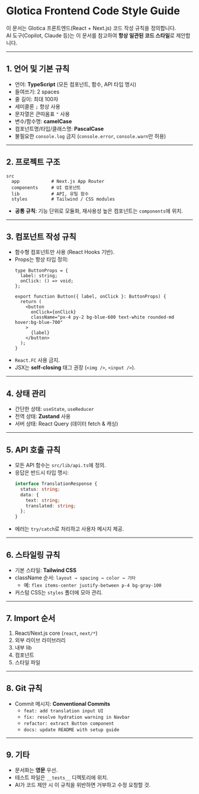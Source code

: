 # Glotica Frontend Code Style Guide

이 문서는 Glotica 프론트엔드(React + Next.js) 코드 작성 규칙을 정의합니다.  
AI 도구(Copilot, Claude 등)는 이 문서를 참고하여 **항상 일관된 코드 스타일**로 제안합니다.

---

## 1. 언어 및 기본 규칙
- 언어: **TypeScript** (모든 컴포넌트, 함수, API 타입 명시)
- 들여쓰기: 2 spaces
- 줄 길이: 최대 100자
- 세미콜론 `;` 항상 사용
- 문자열은 큰따옴표 `"` 사용
- 변수/함수명: **camelCase**
- 컴포넌트명/타입/클래스명: **PascalCase**
- 불필요한 `console.log` 금지 (`console.error`, `console.warn`만 허용)

---

## 2. 프로젝트 구조
```
src
  app            # Next.js App Router
  components     # UI 컴포넌트
  lib            # API, 유틸 함수
  styles         # Tailwind / CSS modules
```
- **공통 규칙**: 기능 단위로 모듈화, 재사용성 높은 컴포넌트는 `components`에 위치.

---

## 3. 컴포넌트 작성 규칙
- 함수형 컴포넌트만 사용 (React Hooks 기반).
- Props는 항상 타입 정의:
  ```tsx
  type ButtonProps = {
    label: string;
    onClick: () => void;
  };

  export function Button({ label, onClick }: ButtonProps) {
    return (
      <button
        onClick={onClick}
        className="px-4 py-2 bg-blue-600 text-white rounded-md hover:bg-blue-700"
      >
        {label}
      </button>
    );
  }
  ```
- `React.FC` 사용 금지.
- JSX는 **self-closing** 태그 권장 (`<img />`, `<input />`).

---

## 4. 상태 관리
- 간단한 상태: `useState`, `useReducer`
- 전역 상태: **Zustand** 사용
- 서버 상태: React Query (데이터 fetch & 캐싱)

---

## 5. API 호출 규칙
- 모든 API 함수는 `src/lib/api.ts`에 정의.
- 응답은 반드시 타입 명시:
  ```ts
  interface TranslationResponse {
    status: string;
    data: {
      text: string;
      translated: string;
    };
  }
  ```
- 에러는 `try/catch`로 처리하고 사용자 메시지 제공.

---

## 6. 스타일링 규칙
- 기본 스타일: **Tailwind CSS**
- className 순서: `layout → spacing → color → 기타`
  - 예: `flex items-center justify-between p-4 bg-gray-100`
- 커스텀 CSS는 `styles` 폴더에 모아 관리.

---

## 7. Import 순서
1. React/Next.js core (`react`, `next/*`)
2. 외부 라이브 라이브러리
3. 내부 lib
4. 컴포넌트
5. 스타일 파일

---

## 8. Git 규칙
- Commit 메시지: **Conventional Commits**
  - `feat: add translation input UI`
  - `fix: resolve hydration warning in Navbar`
  - `refactor: extract Button component`
  - `docs: update README with setup guide`

---

## 9. 기타
- 문서화는 **영문** 우선.
- 테스트 파일은 `__tests__` 디렉토리에 위치.
- AI가 코드 제안 시 이 규칙을 위반하면 거부하고 수정 요청할 것.
